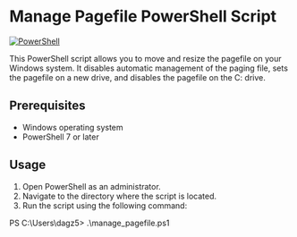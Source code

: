 # Manage Pagefile PowerShell Script

[![PowerShell](https://img.shields.io/badge/PowerShell-7-blue)](https://docs.microsoft.com/en-us/powershell/)

This PowerShell script allows you to move and resize the pagefile on your Windows system. It disables automatic management of the paging file, sets the pagefile on a new drive, and disables the pagefile on the C: drive.

## Prerequisites

- Windows operating system
- PowerShell 7 or later

## Usage

1. Open PowerShell as an administrator.
2. Navigate to the directory where the script is located.
3. Run the script using the following command:

  PS C:\Users\dagz5> .\manage_pagefile.ps1
